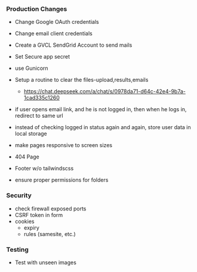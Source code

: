 ### Production Changes

- Change Google OAuth credentials
- Change email client credentials
- Create a GVCL SendGrid Account to send mails
- Set Secure app secret
- use Gunicorn
- Setup a routine to clear the files-upload,results,emails
  - https://chat.deepseek.com/a/chat/s/0978da71-d64c-42e4-9b7a-1cad335c1260

- if user opens email link, and he is not logged in, then when he logs in, redirect to same url
- instead of checking logged in status again and again, store user data in local storage


- make pages responsive to screen sizes
- 404 Page
- Footer w/o tailwindscss

- ensure proper permissions for folders

### Security
- check firewall exposed ports
- CSRF token in form
- cookies
  - expiry
  - rules (samesite, etc.)

### Testing
- Test with unseen images